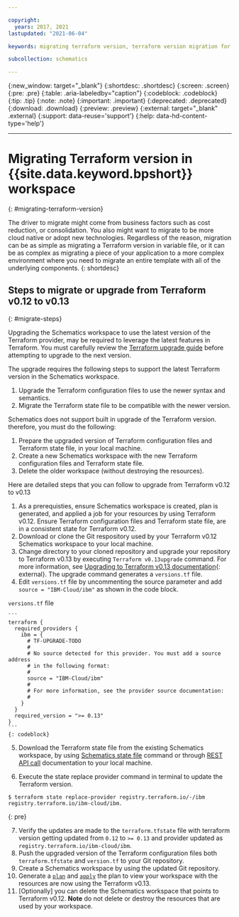 ```yaml
---

copyright:
  years: 2017, 2021
lastupdated: "2021-06-04"

keywords: migrating terraform version, terraform version migration for schematics 

subcollection: schematics

---
```


{:new_window: target="_blank"}
{:shortdesc: .shortdesc}
{:screen: .screen}
{:pre: .pre}
{:table: .aria-labeledby="caption"}
{:codeblock: .codeblock}
{:tip: .tip}
{:note: .note}
{:important: .important}
{:deprecated: .deprecated}
{:download: .download}
{:preview: .preview}
{:external: target="_blank" .external}
{:support: data-reuse='support'}
{:help: data-hd-content-type='help'}

---

# Migrating Terraform version in {{site.data.keyword.bpshort}} workspace
{: #migrating-terraform-version}

The driver to migrate might come from business factors such as cost reduction, or consolidation. You also might want to migrate to be more cloud native or adopt new technologies. Regardless of the reason, migration can be as simple as migrating a Terraform version in variable file, or it can be as complex as migrating a piece of your application to a more complex environment where you need to migrate an entire template with all of the underlying components.
{: shortdesc}



## Steps to migrate or upgrade from Terraform v0.12 to v0.13
{: #migrate-steps}

Upgrading the Schematics workspace to use the latest version of the Terraform provider, may be required to leverage the latest features in Terraform. You must carefully review the [Terraform upgrade guide](https://www.terraform.io/upgrade-guides/index.html) before attempting to upgrade to the next version. 

The upgrade requires the following steps to support the latest Terraform version in the Schematics workspace.

1. Upgrade the Terraform configuration files to use the newer syntax and semantics.
2. Migrate the Terraform state file to be compatible with the newer version.

Schematics does not support built in upgrade of the Terraform version. therefore, you must do the following:

1. Prepare the upgraded version of Terraform configuration files and Terraform state file, in your local machine.
2. Create a new Schematics workspace with the new Terraform configuration files and Terraform state file.
3. Delete the older workspace (without destroying the resources).

Here are detailed steps that you can follow to upgrade from Terraform v0.12 to v0.13

1. As a prerequisties, ensure Schematics workspace is created, plan is generated, and applied a job for your resources by using Terraform v0.12.  Ensure Terraform configuration files and Terraform state file, are in a consistent state for Terraform v0.12.
2. Download or clone the Git respository used by your Terraform v0.12 Schematics workspace to your local machine.
3. Change directory to your cloned repository and upgrade your repository to Terraform v0.13 by executing `Terraform v0.13upgrade` command. For more information, see [Upgrading to Terraform v0.13 documentation](https://www.terraform.io/upgrade-guides/0-13.html){: external}. The upgrade command generates a `versions.tf` file.
4. Edit `versions.tf` file by uncommenting the source parameter and add `source = "IBM-Cloud/ibm"` as shown in the code block.

  `versions.tf` file

    ```
    terraform {
      required_providers {
        ibm = {
          # TF-UPGRADE-TODO
          #
          # No source detected for this provider. You must add a source address
          # in the following format:
          #
          source = "IBM-Cloud/ibm"
          #
          # For more information, see the provider source documentation:
          #
        }
      }
      required_version = ">= 0.13"
    } 
    ```
    {: codeblock}

5. Download the Terraform state file from the existing Schematics workspace, by using [Schematics state file](/docs/schematics?topic=schematics-schematics-cli-reference#state-list) command or through [REST API call](/apidocs/schematics#get-workspace-state) documentation to your local machine. 

6. Execute the state replace provider command in terminal to update the Terraform version.

 ```
 $ terraform state replace-provider registry.terraform.io/-/ibm registry.terraform.io/ibm-cloud/ibm.
 ```
 {: pre}

7. Verify the updates are made to the `terraform.tfstate` file with terraform version getting updated from `0.12` to `>= 0.13` and provider updated as `registry.terraform.io/ibm-cloud/ibm`. 
8.	Push the upgraded version of the Terraform configuration files both `terraform.tfstate` and `version.tf` to your Git repository.
9.	Create a Schematics workspace by using the updated Git repository.
10. Generate a [`plan`](/docs/schematics?topic=schematics-schematics-cli-reference#schematics-plan) and [`apply`](/docs/schematics?topic=schematics-schematics-cli-reference#schematics-apply) the plan to view your workspace with the resources are now using the Terraform v0.13.
11. [Optionally] you can delete the Schematics workspace that points to Terraform v0.12. **Note** do not delete or destroy the resources that are used by your workspace.
